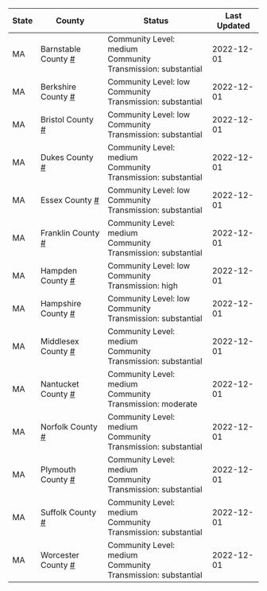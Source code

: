 State | County | Status | Last Updated
--- | --- | --- | --- 
MA | Barnstable County <a href="#barnstable_county">#</a> | <a name="barnstable_county"></a>Community Level: medium<br/>Community Transmission: substantial | 2022-12-01
MA | Berkshire County <a href="#berkshire_county">#</a> | <a name="berkshire_county"></a>Community Level: low<br/>Community Transmission: substantial | 2022-12-01
MA | Bristol County <a href="#bristol_county">#</a> | <a name="bristol_county"></a>Community Level: low<br/>Community Transmission: substantial | 2022-12-01
MA | Dukes County <a href="#dukes_county">#</a> | <a name="dukes_county"></a>Community Level: medium<br/>Community Transmission: substantial | 2022-12-01
MA | Essex County <a href="#essex_county">#</a> | <a name="essex_county"></a>Community Level: low<br/>Community Transmission: substantial | 2022-12-01
MA | Franklin County <a href="#franklin_county">#</a> | <a name="franklin_county"></a>Community Level: medium<br/>Community Transmission: substantial | 2022-12-01
MA | Hampden County <a href="#hampden_county">#</a> | <a name="hampden_county"></a>Community Level: low<br/>Community Transmission: high | 2022-12-01
MA | Hampshire County <a href="#hampshire_county">#</a> | <a name="hampshire_county"></a>Community Level: low<br/>Community Transmission: substantial | 2022-12-01
MA | Middlesex County <a href="#middlesex_county">#</a> | <a name="middlesex_county"></a>Community Level: medium<br/>Community Transmission: substantial | 2022-12-01
MA | Nantucket County <a href="#nantucket_county">#</a> | <a name="nantucket_county"></a>Community Level: medium<br/>Community Transmission: moderate | 2022-12-01
MA | Norfolk County <a href="#norfolk_county">#</a> | <a name="norfolk_county"></a>Community Level: medium<br/>Community Transmission: substantial | 2022-12-01
MA | Plymouth County <a href="#plymouth_county">#</a> | <a name="plymouth_county"></a>Community Level: medium<br/>Community Transmission: substantial | 2022-12-01
MA | Suffolk County <a href="#suffolk_county">#</a> | <a name="suffolk_county"></a>Community Level: medium<br/>Community Transmission: substantial | 2022-12-01
MA | Worcester County <a href="#worcester_county">#</a> | <a name="worcester_county"></a>Community Level: medium<br/>Community Transmission: substantial | 2022-12-01
